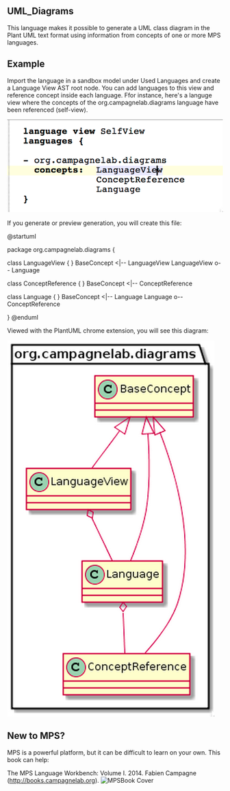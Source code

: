 ## UML_Diagrams

This language makes it possible to generate a UML class diagram in the Plant UML text format using information from concepts of one or more MPS languages.

## Example 

Import the language in a sandbox model under Used Languages and create a Language View AST root node. You can add languages to this view and reference concept inside each language. Ffor instance, here's a languge view where the concepts of the org.campagnelab.diagrams language have been referenced (self-view).

![AST View](Pictures/AST_View.png)

If you generate or preview generation, you will create this file:

@startuml

package org.campagnelab.diagrams {

class LanguageView {
}
BaseConcept <|-- LanguageView 
LanguageView o-- Language

class ConceptReference {
}
BaseConcept <|-- ConceptReference 

class Language {
}
BaseConcept <|-- Language 
Language o-- ConceptReference

}
@enduml

Viewed with the PlantUML chrome extension, you will see this diagram:

![UML Diagram](Pictures/PlantUmlRendering.png)

New to MPS? 
-----------
MPS is a powerful platform, but it can be difficult to learn on your own. This book can help:

The MPS Language Workbench: Volume I. 2014. Fabien Campagne (http://books.campagnelab.org).
![MPSBook Cover](http://campagnelab.org/files/MPS_Book-Cover-Volume1-small.png) 

